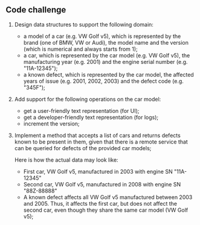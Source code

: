 ## Code challenge

1. Design data structures to support the following domain:
    - a model of a car (e.g. VW Golf v5), which is represented by the brand (one of BMW, VW or Audi), the model name and the version (which is numerical  and always starts from 1);
    - a car, which is represented by the car model (e.g. VW Golf v5), the manufacturing year (e.g. 2001) and the engine serial number (e.g. "11A-12345");
    - a known defect, which is represented by the car model, the affected years of issue (e.g. 2001, 2002, 2003) and the defect code (e.g. "345F");


2. Add support for the following operations on the car model:
    - get a user-friendly text representation (for UI);
    - get a developer-friendly text representation (for logs);
    - increment the version;


3. Implement a method that accepts a list of cars and returns defects known to be present in them, given that there is a remote service that can be queried for defects of the provided car models;

    Here is how the actual data may look like:

    - First car, VW Golf v5, manufactured in 2003 with engine SN "11A-12345"
    - Second car, VW Golf v5, manufactured in 2008 with engine SN "88Z-88888"
    - A known defect affects all VW Golf v5 manufactured between 2003 and 2005. Thus, it affects the first car, but does not affect the second car, even though they share the same car model (VW     Golf v5);
